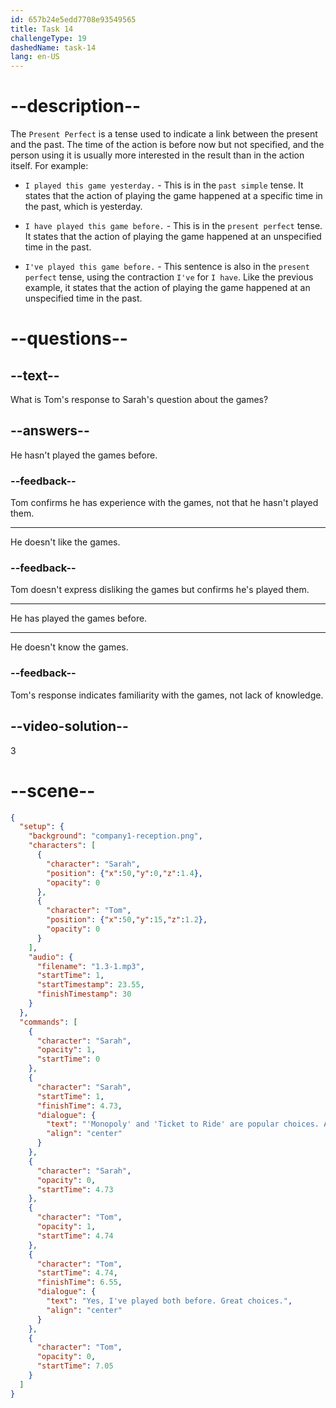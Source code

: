 ```yaml
---
id: 657b24e5edd7708e93549565
title: Task 14
challengeType: 19
dashedName: task-14
lang: en-US
---
```


<!-- (audio) Sarah: 'Monopoly' and 'Ticket To Ride' are popular choices. Are you familiar with them?
Tom: Yes, I've played both before. Great choices. -->

# --description--

The `Present Perfect` is a tense used to indicate a link between the present and the past. The time of the action is before now but not specified, and the person using it is usually more interested in the result than in the action itself. For example:

- `I played this game yesterday.` - This is in the `past simple` tense. It states that the action of playing the game happened at a specific time in the past, which is yesterday. 

- `I have played this game before.` - This is in the `present perfect` tense. It states that the action of playing the game happened at an unspecified time in the past.

- `I've played this game before.` - This sentence is also in the `present perfect` tense, using the contraction `I've` for `I have`. Like the previous example, it states that the action of playing the game happened at an unspecified time in the past.

# --questions--

## --text--

What is Tom's response to Sarah's question about the games?

## --answers--

He hasn't played the games before.

### --feedback--

Tom confirms he has experience with the games, not that he hasn't played them.

---

He doesn't like the games.

### --feedback--

Tom doesn't express disliking the games but confirms he's played them.

---

He has played the games before.

---

He doesn't know the games.

### --feedback--

Tom's response indicates familiarity with the games, not lack of knowledge. 

## --video-solution--

3

# --scene--

```json
{
  "setup": {
    "background": "company1-reception.png",
    "characters": [
      {
        "character": "Sarah",
        "position": {"x":50,"y":0,"z":1.4},
        "opacity": 0
      },
      {
        "character": "Tom",
        "position": {"x":50,"y":15,"z":1.2},
        "opacity": 0
      }
    ],
    "audio": {
      "filename": "1.3-1.mp3",
      "startTime": 1,
      "startTimestamp": 23.55,
      "finishTimestamp": 30
    }
  },
  "commands": [
    {
      "character": "Sarah",
      "opacity": 1,
      "startTime": 0
    },
    {
      "character": "Sarah",
      "startTime": 1,
      "finishTime": 4.73,
      "dialogue": {
        "text": "'Monopoly' and 'Ticket to Ride' are popular choices. Are you familiar with them?",
        "align": "center"
      }
    },
    {
      "character": "Sarah",
      "opacity": 0,
      "startTime": 4.73
    },
    {
      "character": "Tom",
      "opacity": 1,
      "startTime": 4.74
    },
    {
      "character": "Tom",
      "startTime": 4.74,
      "finishTime": 6.55,
      "dialogue": {
        "text": "Yes, I've played both before. Great choices.",
        "align": "center"
      }
    },
    {
      "character": "Tom",
      "opacity": 0,
      "startTime": 7.05
    }
  ]
}
```
